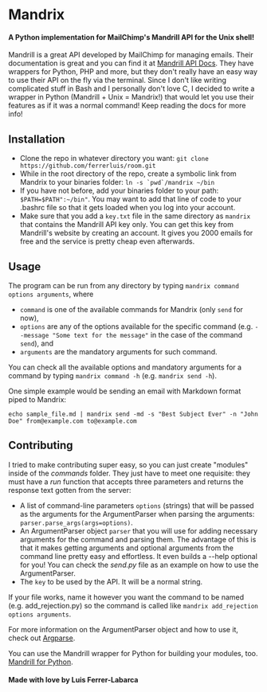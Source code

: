 # Mandrix
#### A Python implementation for MailChimp's Mandrill API for the Unix shell!
Mandrill is a great API developed by MailChimp for managing emails. Their documentation is great and you can find it at [Mandrill API Docs](https://mandrillapp.com/api/docs/).
They have wrappers for Python, PHP and more, but they don't really have an easy way to use their API on the fly via the terminal. Since I don't like writing complicated stuff in Bash and I personally don't love C, I decided to write a wrapper in Python (Mandrill + Unix = Mandrix!) that would let you use their features as if it was a normal command! Keep reading the docs for more info!

## Installation
* Clone the repo in whatever directory you want: `git clone https://github.com/ferrerluis/room.git`
* While in the root directory of the repo, create a symbolic link from Mandrix to your binaries folder: ``ln -s `pwd`/mandrix ~/bin``
* If you have not before, add your binaries folder to your path: `$PATH=$PATH":~/bin"`. You may want to add that line of code to your .bashrc file so that it gets loaded when you log into your account.
* Make sure that you add a `key.txt` file in the same directory as `mandrix` that contains the Mandrill API key only. You can get this key from Mandrill's website by creating an account. It gives you 2000 emails for free and the service is pretty cheap even afterwards.

## Usage
The program can be run from any directory by typing `mandrix command options arguments`, where

* `command` is one of the available commands for Mandrix (only `send` for now),
* `options` are any of the options available for the specific command (e.g. `--message "Some text for the message"` in the case of the command `send`), and
* `arguments` are the mandatory arguments for such command.

You can check all the available options and mandatory arguments for a command by typing `mandrix command -h` (e.g. `mandrix send -h`).

One simple example would be sending an email with Markdown format piped to Mandrix:

`echo sample_file.md | mandrix send -md -s "Best Subject Ever" -n "John Doe" from@example.com to@example.com`

## Contributing
I tried to make contributing super easy, so you can just create "modules" inside of the *commands* folder. They just have to meet one requisite: they must have a *run* function that accepts three parameters and returns the response text gotten from the server:
* A list of command-line parameters `options` (strings) that will be passed as the arguments for the ArgumentParser when parsing the arguments: `parser.parse_args(args=options)`.
* An ArgumentParser object `parser` that you will use for adding necessary arguments for the command and parsing them. The advantage of this is that it makes getting arguments and optional arguments from the command line pretty easy and effortless. It even builds a --help optional for you! You can check the *send.py* file as an example on how to use the ArgumentParser.
* The `key` to be used by the API. It will be a normal string.

If your file works, name it however you want the command to be named (e.g. add\_rejection.py) so the command is called like `mandrix add_rejection options arguments`.

For more information on the ArgumentParser object and how to use it, check out [Argparse](https://docs.python.org/3/library/argparse.html).

You can use the Mandrill wrapper for Python for building your modules, too. [Mandrill for Python](https://mandrillapp.com/api/docs/index.python.html).

#### Made with love by Luis Ferrer-Labarca
